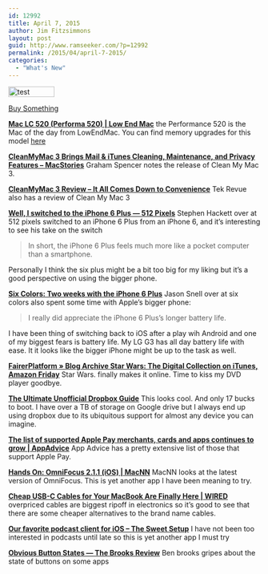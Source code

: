 ```yaml
---
id: 12992
title: April 7, 2015
author: Jim Fitzsimmons
layout: post
guid: http://www.ramseeker.com/?p=12992
permalink: /2015/04/april-7-2015/
categories:
  - "What's New"
---
```

<div id="attachment_12557" style="width: 102px" class="wp-caption alignleft">
  <a href="http://www.amazon.com/?_encoding=UTF8&tag=ramseeker-20&linkCode=ur2&camp=1789&creative=390957"><img class="wp-image-12557 size-full" src="http://www.ramseeker.com/wp-content/uploads/2014/10/Screenshot-2014-10-31-at-4.10.01-PM.png" alt="test caption" width="92" height="21" /></a>
  
  <p class="wp-caption-text">
    <a href="http://www.amazon.com/?_encoding=UTF8&tag=ramseeker-20&linkCode=ur2&camp=1789&creative=390957">Buy Something</a>
  </p>
</div>

[**Mac LC 520 (Performa 520) | Low End Mac**][1] the Performance 520 is the Mac of the day from LowEndMac. You can find memory upgrades for this model [here][2]

[**CleanMyMac 3 Brings Mail & iTunes Cleaning, Maintenance, and Privacy Features – MacStories**][3] Graham Spencer notes the release of Clean My Mac 3.

[**CleanMyMac 3 Review &#8211; It All Comes Down to Convenience**][4] Tek Revue also has a review of Clean My Mac 3

[**Well, I switched to the iPhone 6 Plus — 512 Pixels**][5] Stephen Hackett over at 512 pixels switched to an iPhone 6 Plus from an iPhone 6, and it&#8217;s interesting to see his take on the switch

> In short, the iPhone 6 Plus feels much more like a pocket computer than a smartphone. 

Personally I think the six plus might be a bit too big for my liking but it&#8217;s a good perspective on using the bigger phone.

[**Six Colors: Two weeks with the iPhone 6 Plus**][6] Jason Snell over at six colors also spent some time with Apple&#8217;s bigger phone:

> I really did appreciate the iPhone 6 Plus’s longer battery life. 

I have been thing of switching back to iOS after a play wih Android and one of my biggest fears is battery life. My LG G3 has all day battery life with ease. It it looks like the bigger iPhone might be up to the task as well.

[**FairerPlatform » Blog Archive Star Wars: The Digital Collection on iTunes, Amazon Friday**][7] Star Wars. finally makes it online. Time to kiss my DVD player goodbye.

[**The Ultimate Unofficial Dropbox Guide**][8] This looks cool. And only 17 bucks to boot. I have over a TB of storage on Google drive but I always end up using dropbox due to its ubiquitous support for almost any device you can imagine.

[**The list of supported Apple Pay merchants, cards and apps continues to grow | AppAdvice**][9] App Advice has a pretty extensive list of those that support Apple Pay.

[**Hands On: OmniFocus 2.1.1 (iOS) | MacNN**][10] MacNN looks at the latest version of OmniFocus. This is yet another app I have been meaning to try.

[**Cheap USB-C Cables for Your MacBook Are Finally Here | WIRED**][11] overpriced cables are biggest ripoff in electronics so it&#8217;s good to see that there are some cheaper alternatives to the brand name cables.

[**Our favorite podcast client for iOS &#8211; The Sweet Setup**][12] I have not been too interested in podcasts until late so this is yet another app I must try

[**Obvious Button States — The Brooks Review**][13] Ben brooks gripes about the state of buttons on some apps

 [1]: http://lowendmac.com/1993/mac-lc-520-performa-520/
 [2]: http://www.ramseeker.com/apple-performa-and-older-mac-memory-upgrades/
 [3]: http://www.macstories.net/mac/cleanmymac-3-brings-mail-itunes-cleaning-maintenance-and-privacy-features/
 [4]: http://www.tekrevue.com/cleanmymac-3-review/
 [5]: http://www.512pixels.net/blog/2015/4/well-i-switched-to-the-iphone-6-plus
 [6]: http://sixcolors.com/post/2015/04/two-weeks-with-the-iphone-6-plus/
 [7]: http://fairerplatform.com/2015/04/star-wars-digital-collection-itunes-amazon-friday/
 [8]: https://ultimatedropboxguide.com/
 [9]: http://beta.appadvice.com/appnn/2015/04/the-list-of-supported-apple-pay-merchants-cards-and-apps-continues-to-grow-2
 [10]: http://www.macnn.com/articles/15/04/07/small.number.big.big.update/
 [11]: http://www.wired.com/2015/04/monoprice-usb-c-cables/
 [12]: http://thesweetsetup.com/apps/our-favorite-podcast-client-for-ios/
 [13]: https://brooksreview.net/2015/04/obvious-button-states/